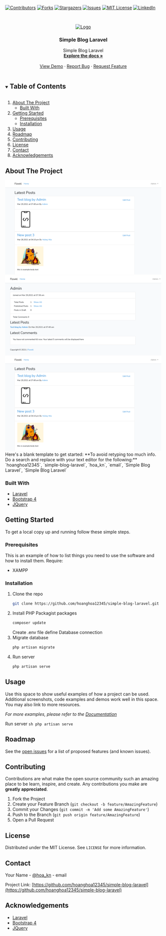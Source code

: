 <!--
*** Thanks for checking out the Best-README-Template. If you have a suggestion
*** that would make this better, please fork the repo and create a pull request
*** or simply open an issue with the tag "enhancement".
*** Thanks again! Now go create something AMAZING! :D
***
***
***
*** To avoid retyping too much info. Do a search and replace for the following:
*** hoanghoa12345, simple-blog-laravel, hoa_kn, email, Simple Blog Laravel, Simple Blog Laravel
-->



<!-- PROJECT SHIELDS -->
<!--
*** I'm using markdown "reference style" links for readability.
*** Reference links are enclosed in brackets [ ] instead of parentheses ( ).
*** See the bottom of this document for the declaration of the reference variables
*** for contributors-url, forks-url, etc. This is an optional, concise syntax you may use.
*** https://www.markdownguide.org/basic-syntax/#reference-style-links
-->
[![Contributors][contributors-shield]][contributors-url]
[![Forks][forks-shield]][forks-url]
[![Stargazers][stars-shield]][stars-url]
[![Issues][issues-shield]][issues-url]
[![MIT License][license-shield]][license-url]
[![LinkedIn][linkedin-shield]][linkedin-url]



<!-- PROJECT LOGO -->
<br />
<p align="center">
  <a href="https://github.com/hoanghoa12345/simple-blog-laravel">
    <img src="https://raw.githubusercontent.com/laravel/art/master/logo-lockup/5%20SVG/2%20CMYK/1%20Full%20Color/laravel-logolockup-cmyk-red.svg" alt="Logo" width="200" height="200">
  </a>

  <h3 align="center">Simple Blog Laravel</h3>

  <p align="center">
    Simple Blog Laravel
    <br />
    <a href="https://github.com/hoanghoa12345/simple-blog-laravel"><strong>Explore the docs »</strong></a>
    <br />
    <br />
    <a href="https://github.com/hoanghoa12345/simple-blog-laravel">View Demo</a>
    ·
    <a href="https://github.com/hoanghoa12345/simple-blog-laravel/issues">Report Bug</a>
    ·
    <a href="https://github.com/hoanghoa12345/simple-blog-laravel/issues">Request Feature</a>
  </p>
</p>



<!-- TABLE OF CONTENTS -->
<details open="open">
  <summary><h2 style="display: inline-block">Table of Contents</h2></summary>
  <ol>
    <li>
      <a href="#about-the-project">About The Project</a>
      <ul>
        <li><a href="#built-with">Built With</a></li>
      </ul>
    </li>
    <li>
      <a href="#getting-started">Getting Started</a>
      <ul>
        <li><a href="#prerequisites">Prerequisites</a></li>
        <li><a href="#installation">Installation</a></li>
      </ul>
    </li>
    <li><a href="#usage">Usage</a></li>
    <li><a href="#roadmap">Roadmap</a></li>
    <li><a href="#contributing">Contributing</a></li>
    <li><a href="#license">License</a></li>
    <li><a href="#contact">Contact</a></li>
    <li><a href="#acknowledgements">Acknowledgements</a></li>
  </ol>
</details>



<!-- ABOUT THE PROJECT -->
## About The Project

<img src="https://raw.githubusercontent.com/hoanghoa12345/simple-blog-laravel/main/sample/sample_1.png" alt="Product Image 1">
<img src="https://raw.githubusercontent.com/hoanghoa12345/simple-blog-laravel/main/sample/sample_2.png" alt="Product Image 2">
<img src="https://raw.githubusercontent.com/hoanghoa12345/simple-blog-laravel/main/sample/sample_1.png" alt="Product Image 3">
Here's a blank template to get started:
**To avoid retyping too much info. Do a search and replace with your text editor for the following:**
`hoanghoa12345`, `simple-blog-laravel`, `hoa_kn`, `email`, `Simple Blog Laravel`, `Simple Blog Laravel`


### Built With

* [Laravel](https://laravel.com/)
* [Bootstrap 4](https://getbootstrap.com/docs/4.0/getting-started/introduction/)
* [JQuery](https://jquery.com/)



<!-- GETTING STARTED -->
## Getting Started

To get a local copy up and running follow these simple steps.

### Prerequisites

This is an example of how to list things you need to use the software and how to install them.
Require:
* XAMPP

### Installation

1. Clone the repo
   ```sh
   git clone https://github.com/hoanghoa12345/simple-blog-laravel.git
   ```
2. Install PHP Packagist packages
   ```sh
   composer update
   ```
   Create .env file define Database connection
3. Migrate database
    ```sh
    php artisan migrate
    ```
5. Run server
    ```sh
    php artisan serve
    ```

<!-- USAGE EXAMPLES -->
## Usage

Use this space to show useful examples of how a project can be used. Additional screenshots, code examples and demos work well in this space. You may also link to more resources.

_For more examples, please refer to the [Documentation](https://example.com)_

Run server
    ```sh
    php artisan serve
    ```

<!-- ROADMAP -->
## Roadmap

See the [open issues](https://github.com/hoanghoa12345/simple-blog-laravel/issues) for a list of proposed features (and known issues).



<!-- CONTRIBUTING -->
## Contributing

Contributions are what make the open source community such an amazing place to be learn, inspire, and create. Any contributions you make are **greatly appreciated**.

1. Fork the Project
2. Create your Feature Branch (`git checkout -b feature/AmazingFeature`)
3. Commit your Changes (`git commit -m 'Add some AmazingFeature'`)
4. Push to the Branch (`git push origin feature/AmazingFeature`)
5. Open a Pull Request



<!-- LICENSE -->
## License

Distributed under the MIT License. See `LICENSE` for more information.



<!-- CONTACT -->
## Contact

Your Name - [@hoa_kn](https://twitter.com/hoa_kn) - email

Project Link: [https://github.com/hoanghoa12345/simple-blog-laravel](https://github.com/hoanghoa12345/simple-blog-laravel)



<!-- ACKNOWLEDGEMENTS -->
## Acknowledgements

* [Laravel](https://laravel.com/)
* [Bootstrap 4](https://getbootstrap.com/docs/4.0/getting-started/introduction/)
* [JQuery](https://jquery.com/)





<!-- MARKDOWN LINKS & IMAGES -->
<!-- https://www.markdownguide.org/basic-syntax/#reference-style-links -->
[contributors-shield]: https://img.shields.io/github/contributors/hoanghoa12345/simple-blog-laravel.svg?style=for-the-badge
[contributors-url]: https://github.com/hoanghoa12345/repo/graphs/contributors
[forks-shield]: https://img.shields.io/github/forks/hoanghoa12345/simple-blog-laravel.svg?style=for-the-badge
[forks-url]: https://github.com/hoanghoa12345/repo/network/members
[stars-shield]: https://img.shields.io/github/stars/hoanghoa12345/simple-blog-laravel.svg?style=for-the-badge
[stars-url]: https://github.com/hoanghoa12345/repo/stargazers
[issues-shield]: https://img.shields.io/github/issues/hoanghoa12345/simple-blog-laravel.svg?style=for-the-badge
[issues-url]: https://github.com/hoanghoa12345/repo/issues
[license-shield]: https://img.shields.io/github/license/hoanghoa12345/simple-blog-laravel.svg?style=for-the-badge
[license-url]: https://github.com/hoanghoa12345/repo/blob/master/LICENSE.txt
[linkedin-shield]: https://img.shields.io/badge/-LinkedIn-black.svg?style=for-the-badge&logo=linkedin&colorB=555
[linkedin-url]: https://linkedin.com/in/hoanghoa12345

